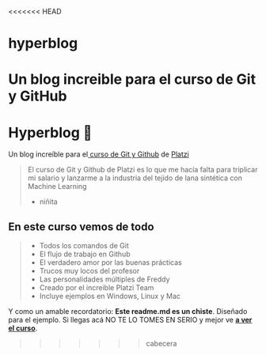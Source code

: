 <<<<<<< HEAD
# hyperblog
Un blog increible para el curso de Git y GitHub
=======
# Hyperblog 💚
Un blog increíble para el[ curso de Git y Github](https://platzi.com/cursos/git-github/ " curso de Git y Github") de [Platzi](https://platzi.com/ "Platzi")
> El curso de Git y Github de Platzi es lo que me hacía falta para triplicar mi salario y lanzarme a la industria del tejido de lana sintética con Machine Learning
> - niñita

## En este curso vemos de todo
>* Todos los comandos de Git
>* El flujo de trabajo en Github
>* El verdadero amor por las buenas prácticas
>* Trucos muy locos del profesor
>*  Las personalidades múltiples de Freddy
>* Creado por el increible Platzi Team
>* Incluye ejemplos en Windows, Linux y Mac

Y como un amable recordatorio: **Este readme.md es un chiste**.  Diseñado para el ejemplo. Si llegas acá NO TE LO TOMES EN SERIO y mejor ve [**a ver el curso**](https://platzi.com/cursos/git-github/ "a ver el curso").
>>>>>>> cabecera
